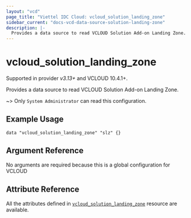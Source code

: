 ```yaml
---
layout: "vcd"
page_title: "Viettel IDC Cloud: vcloud_solution_landing_zone"
sidebar_current: "docs-vcd-data-source-solution-landing-zone"
description: |-
  Provides a data source to read VCLOUD Solution Add-on Landing Zone.
---
```


# vcloud\_solution\_landing\_zone

Supported in provider *v3.13+* and VCLOUD 10.4.1+.

Provides a data source to read VCLOUD Solution Add-on Landing Zone.

~> Only `System Administrator` can read this configuration.

## Example Usage

```hcl
data "vcloud_solution_landing_zone" "slz" {}
```

## Argument Reference

No arguments are required because this is a global configuration for VCLOUD

## Attribute Reference

All the attributes defined in
[`vcloud_solution_landing_zone`](/providers/terraform-viettelidc/vcloud/latest/docs/resources/solution_landing_zone)
resource are available.
